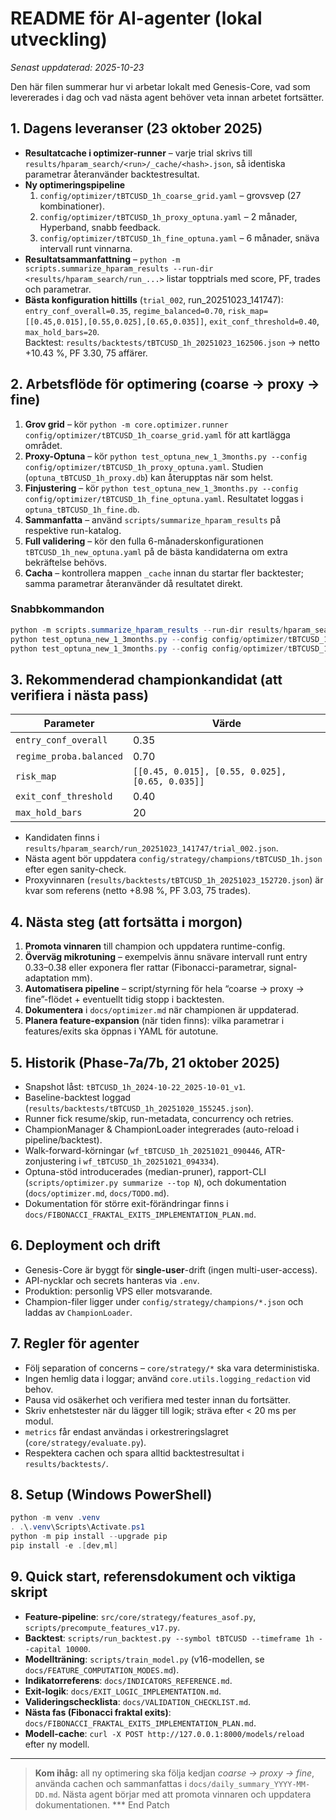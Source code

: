 # README för AI-agenter (lokal utveckling)
_Senast uppdaterad: 2025-10-23_

Den här filen summerar hur vi arbetar lokalt med Genesis-Core, vad som levererades i dag och vad nästa agent behöver veta innan arbetet fortsätter.

## 1. Dagens leveranser (23 oktober 2025)
- **Resultatcache i optimizer-runner** – varje trial skrivs till `results/hparam_search/<run>/_cache/<hash>.json`, så identiska parametrar återanvänder backtestresultat.
- **Ny optimeringspipeline**  
  1. `config/optimizer/tBTCUSD_1h_coarse_grid.yaml` – grovsvep (27 kombinationer).  
  2. `config/optimizer/tBTCUSD_1h_proxy_optuna.yaml` – 2 månader, Hyperband, snabb feedback.  
  3. `config/optimizer/tBTCUSD_1h_fine_optuna.yaml` – 6 månader, snäva intervall runt vinnarna.
- **Resultatsammanfattning** – `python -m scripts.summarize_hparam_results --run-dir <results/hparam_search/run_...>` listar topptrials med score, PF, trades och parametrar.
- **Bästa konfiguration hittills** (`trial_002`, run_20251023_141747):  
  `entry_conf_overall=0.35`, `regime_balanced=0.70`, `risk_map=[[0.45,0.015],[0.55,0.025],[0.65,0.035]]`, `exit_conf_threshold=0.40`, `max_hold_bars=20`.  
  Backtest: `results/backtests/tBTCUSD_1h_20251023_162506.json` → netto +10.43 %, PF 3.30, 75 affärer.

## 2. Arbetsflöde för optimering (coarse → proxy → fine)
1. **Grov grid** – kör `python -m core.optimizer.runner config/optimizer/tBTCUSD_1h_coarse_grid.yaml` för att kartlägga området.  
2. **Proxy-Optuna** – kör `python test_optuna_new_1_3months.py --config config/optimizer/tBTCUSD_1h_proxy_optuna.yaml`. Studien (`optuna_tBTCUSD_1h_proxy.db`) kan återupptas när som helst.  
3. **Finjustering** – kör `python test_optuna_new_1_3months.py --config config/optimizer/tBTCUSD_1h_fine_optuna.yaml`. Resultatet loggas i `optuna_tBTCUSD_1h_fine.db`.  
4. **Sammanfatta** – använd `scripts/summarize_hparam_results` på respektive run-katalog.  
5. **Full validering** – kör den fulla 6-månaderskonfigurationen `tBTCUSD_1h_new_optuna.yaml` på de bästa kandidaterna om extra bekräftelse behövs.  
6. **Cacha** – kontrollera mappen `_cache` innan du startar fler backtester; samma parametrar återanvänder då resultatet direkt.

### Snabbkommandon
```powershell
python -m scripts.summarize_hparam_results --run-dir results/hparam_search/run_YYYYMMDD_HHMMSS
python test_optuna_new_1_3months.py --config config/optimizer/tBTCUSD_1h_proxy_optuna.yaml
python test_optuna_new_1_3months.py --config config/optimizer/tBTCUSD_1h_fine_optuna.yaml
```

## 3. Rekommenderad championkandidat (att verifiera i nästa pass)
| Parameter | Värde |
|-----------|-------|
| `entry_conf_overall` | 0.35 |
| `regime_proba.balanced` | 0.70 |
| `risk_map` | `[[0.45, 0.015], [0.55, 0.025], [0.65, 0.035]]` |
| `exit_conf_threshold` | 0.40 |
| `max_hold_bars` | 20 |

- Kandidaten finns i `results/hparam_search/run_20251023_141747/trial_002.json`.  
- Nästa agent bör uppdatera `config/strategy/champions/tBTCUSD_1h.json` efter egen sanity-check.  
- Proxyvinnaren (`results/backtests/tBTCUSD_1h_20251023_152720.json`) är kvar som referens (netto +8.98 %, PF 3.03, 75 trades).

## 4. Nästa steg (att fortsätta i morgon)
1. **Promota vinnaren** till champion och uppdatera runtime-config.  
2. **Överväg mikrotuning** – exempelvis ännu snävare intervall runt entry 0.33–0.38 eller exponera fler rattar (Fibonacci-parametrar, signal-adaptation mm).  
3. **Automatisera pipeline** – script/styrning för hela “coarse → proxy → fine”-flödet + eventuellt tidig stopp i backtesten.  
4. **Dokumentera** i `docs/optimizer.md` när championen är uppdaterad.  
5. **Planera feature-expansion** (när tiden finns): vilka parametrar i features/exits ska öppnas i YAML för autotune.

## 5. Historik (Phase-7a/7b, 21 oktober 2025)
- Snapshot låst: `tBTCUSD_1h_2024-10-22_2025-10-01_v1`.  
- Baseline-backtest loggad (`results/backtests/tBTCUSD_1h_20251020_155245.json`).  
- Runner fick resume/skip, run-metadata, concurrency och retries.  
- ChampionManager & ChampionLoader integrerades (auto-reload i pipeline/backtest).  
- Walk-forward-körningar (`wf_tBTCUSD_1h_20251021_090446`, ATR-zonjustering i `wf_tBTCUSD_1h_20251021_094334`).  
- Optuna-stöd introducerades (median-pruner), rapport-CLI (`scripts/optimizer.py summarize --top N`), och dokumentation (`docs/optimizer.md`, `docs/TODO.md`).  
- Dokumentation för större exit-förändringar finns i `docs/FIBONACCI_FRAKTAL_EXITS_IMPLEMENTATION_PLAN.md`.

## 6. Deployment och drift
- Genesis-Core är byggt för **single-user**-drift (ingen multi-user-access).  
- API-nycklar och secrets hanteras via `.env`.  
- Produktion: personlig VPS eller motsvarande.  
- Champion-filer ligger under `config/strategy/champions/*.json` och laddas av `ChampionLoader`.

## 7. Regler för agenter
- Följ separation of concerns – `core/strategy/*` ska vara deterministiska.  
- Ingen hemlig data i loggar; använd `core.utils.logging_redaction` vid behov.  
- Pausa vid osäkerhet och verifiera med tester innan du fortsätter.  
- Skriv enhetstester när du lägger till logik; sträva efter < 20 ms per modul.  
- `metrics` får endast användas i orkestreringslagret (`core/strategy/evaluate.py`).  
- Respektera cachen och spara alltid backtestresultat i `results/backtests/`.

## 8. Setup (Windows PowerShell)
```powershell
python -m venv .venv
. .\.venv\Scripts\Activate.ps1
python -m pip install --upgrade pip
pip install -e .[dev,ml]
```

## 9. Quick start, referensdokument och viktiga skript
- **Feature-pipeline**: `src/core/strategy/features_asof.py`, `scripts/precompute_features_v17.py`.  
- **Backtest**: `scripts/run_backtest.py --symbol tBTCUSD --timeframe 1h --capital 10000`.  
- **Modellträning**: `scripts/train_model.py` (v16-modellen, se `docs/FEATURE_COMPUTATION_MODES.md`).  
- **Indikatorreferens**: `docs/INDICATORS_REFERENCE.md`.  
- **Exit-logik**: `docs/EXIT_LOGIC_IMPLEMENTATION.md`.  
- **Valideringschecklista**: `docs/VALIDATION_CHECKLIST.md`.  
- **Nästa fas (Fibonacci fraktal exits)**: `docs/FIBONACCI_FRAKTAL_EXITS_IMPLEMENTATION_PLAN.md`.  
- **Modell-cache**: `curl -X POST http://127.0.0.1:8000/models/reload` efter ny modell.

---

> **Kom ihåg:** all ny optimering ska följa kedjan _coarse → proxy → fine_, använda cachen och sammanfattas i `docs/daily_summary_YYYY-MM-DD.md`. Nästa agent börjar med att promota vinnaren och uppdatera dokumentationen.*** End Patch
